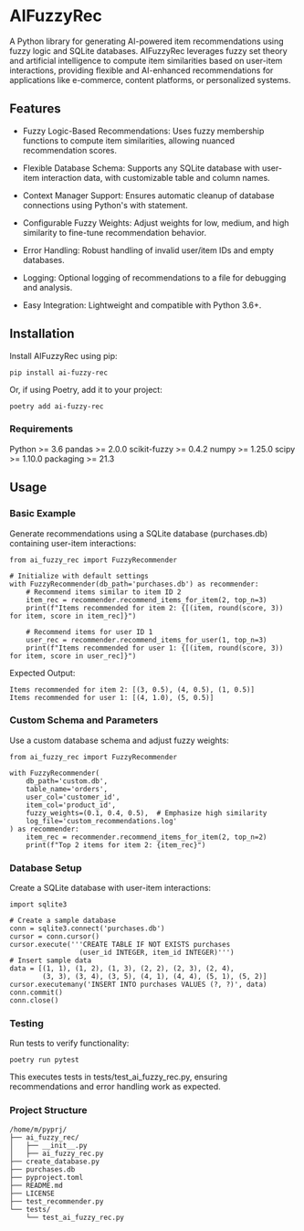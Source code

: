 # AIFuzzyRec

A Python library for generating AI-powered item recommendations using fuzzy logic and SQLite databases. AIFuzzyRec leverages fuzzy set theory and artificial intelligence to compute item similarities based on user-item interactions, providing flexible and AI-enhanced recommendations for applications like e-commerce, content platforms, or personalized systems.

## Features
- Fuzzy Logic-Based Recommendations: Uses fuzzy membership functions to compute item similarities, allowing nuanced recommendation scores.

- Flexible Database Schema: Supports any SQLite database with user-item interaction data, with customizable table and column names.

- Context Manager Support: Ensures automatic cleanup of database connections using Python's with statement.

- Configurable Fuzzy Weights: Adjust weights for low, medium, and high similarity to fine-tune recommendation behavior.

- Error Handling: Robust handling of invalid user/item IDs and empty databases.

- Logging: Optional logging of recommendations to a file for debugging and analysis.

- Easy Integration: Lightweight and compatible with Python 3.6+.

## Installation

Install AIFuzzyRec using pip:
```
pip install ai-fuzzy-rec
```
Or, if using Poetry, add it to your project:
```
poetry add ai-fuzzy-rec
```
### Requirements
Python >= 3.6
pandas >= 2.0.0
scikit-fuzzy >= 0.4.2
numpy >= 1.25.0
scipy >= 1.10.0
packaging >= 21.3

## Usage

### Basic Example

Generate recommendations using a SQLite database (purchases.db) containing user-item interactions:
```
from ai_fuzzy_rec import FuzzyRecommender

# Initialize with default settings
with FuzzyRecommender(db_path='purchases.db') as recommender:
    # Recommend items similar to item ID 2
    item_rec = recommender.recommend_items_for_item(2, top_n=3)
    print(f"Items recommended for item 2: {[(item, round(score, 3)) for item, score in item_rec]}")

    # Recommend items for user ID 1
    user_rec = recommender.recommend_items_for_user(1, top_n=3)
    print(f"Items recommended for user 1: {[(item, round(score, 3)) for item, score in user_rec]}")
```
Expected Output:
```
Items recommended for item 2: [(3, 0.5), (4, 0.5), (1, 0.5)]
Items recommended for user 1: [(4, 1.0), (5, 0.5)]
```
### Custom Schema and Parameters

Use a custom database schema and adjust fuzzy weights:
```
from ai_fuzzy_rec import FuzzyRecommender

with FuzzyRecommender(
    db_path='custom.db',
    table_name='orders',
    user_col='customer_id',
    item_col='product_id',
    fuzzy_weights=(0.1, 0.4, 0.5),  # Emphasize high similarity
    log_file='custom_recommendations.log'
) as recommender:
    item_rec = recommender.recommend_items_for_item(2, top_n=2)
    print(f"Top 2 items for item 2: {item_rec}")
```
### Database Setup

Create a SQLite database with user-item interactions:
```
import sqlite3

# Create a sample database
conn = sqlite3.connect('purchases.db')
cursor = conn.cursor()
cursor.execute('''CREATE TABLE IF NOT EXISTS purchases
                 (user_id INTEGER, item_id INTEGER)''')
# Insert sample data
data = [(1, 1), (1, 2), (1, 3), (2, 2), (2, 3), (2, 4),
        (3, 3), (3, 4), (3, 5), (4, 1), (4, 4), (5, 1), (5, 2)]
cursor.executemany('INSERT INTO purchases VALUES (?, ?)', data)
conn.commit()
conn.close()
```
### Testing

Run tests to verify functionality:
```
poetry run pytest
```
This executes tests in tests/test_ai_fuzzy_rec.py, ensuring recommendations and error handling work as expected.

### Project Structure
```
/home/m/pyprj/
├── ai_fuzzy_rec/
│   ├── __init__.py
│   ├── ai_fuzzy_rec.py
├── create_database.py
├── purchases.db
├── pyproject.toml
├── README.md
├── LICENSE
├── test_recommender.py
└── tests/
    └── test_ai_fuzzy_rec.py

```
